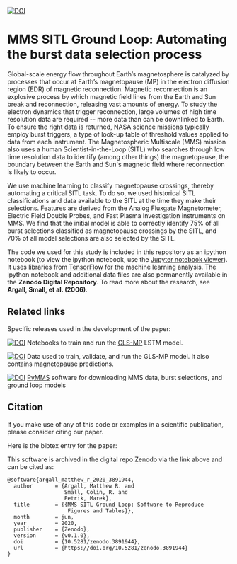 [![DOI](https://zenodo.org/badge/DOI/10.5281/zenodo.3891944.svg)](https://doi.org/10.5281/zenodo.3891944)

# MMS SITL Ground Loop: Automating the burst data selection process

Global-scale energy flow throughout Earth’s magnetosphere is catalyzed by processes that occur at Earth’s magnetopause (MP) in the electron diffusion region (EDR) of magnetic reconnection. Magnetic reconnection is an explosive process by which magnetic field lines from the Earth and Sun break and reconnection, releasing vast amounts of energy. To study the electron dynamics that trigger reconnection, large volumes of high time resolution data are required -- more data than can be downlinked to Earth. To ensure the right data is returned, NASA science missions typically employ burst triggers, a type of look-up table of threshold values applied to data from each instrument. The Magnetospheric Multiscale (MMS) mission also uses a human Scientist-in-the-Loop (SITL) who searches through low time resolution data to identify (among other things) the magnetopause, the boundary between the Earth and Sun's magnetic field where reconnection is likely to occur.

We use machine learning to classify magnetopause crossings, thereby automating a critical SITL task. To do so, we used historical SITL classifications and data available to the SITL at the time they make their selections. Features are derived from the Analog Fluxgate Magnetometer, Electric Field Double Probes, and Fast Plasma Investigation instruments on MMS. We find that the initial model is able to correctly identify 75% of all burst selections classified as magnetopause crossings by the SITL, and 70% of all model selections are also selected by the SITL.

The code we used for this study is included in this repository as an ipython notebook (to view the ipython notebook, use the [Jupyter notebook viewer](http://nbviewer.jupyter.org/)). It uses libraries from [TensorFlow](https://www.tensorflow.org/) for the machine learning analysis. The ipython notebook and additional data files are also permanently available in the **Zenodo Digital Repository**. To read more about the research, see **Argall, Small, et al. (2006)**.

## Related links
Specific releases used in the development of the paper:

[![DOI](https://zenodo.org/badge/DOI/10.5281/zenodo.3891992.svg)](https://doi.org/10.5281/zenodo.3891992) Notebooks to train and run the [GLS-MP](https://github.com/colinrsmall/GLS-MP) LSTM model.

[![DOI](https://zenodo.org/badge/DOI/10.5281/zenodo.3884266.svg)](https://doi.org/10.5281/zenodo.3884266) Data used to train, validate, and run the GLS-MP model. It also contains magnetopause predictions.

[![DOI](https://zenodo.org/badge/DOI/10.5281/zenodo.3894873.svg)](https://doi.org/10.5281/zenodo.3894873)
 [PyMMS](https://github.com/argallmr/pymms) software for downloading MMS data, burst selections, and ground loop models

## Citation
If you make use of any of this code or examples in a scientific publication, please consider citing our paper.

Here is the bibtex entry for the paper:


This software is archived in the digital repo Zenodo via the link above and can be cited as:

```
@software{argall_matthew_r_2020_3891944,
  author       = {Argall, Matthew R. and
                  Small, Colin, R. and
                  Petrik, Marek},
  title        = {{MMS SITL Ground Loop: Software to Reproduce 
                   Figures and Tables}},
  month        = jun,
  year         = 2020,
  publisher    = {Zenodo},
  version      = {v0.1.0},
  doi          = {10.5281/zenodo.3891944},
  url          = {https://doi.org/10.5281/zenodo.3891944}
}
```
